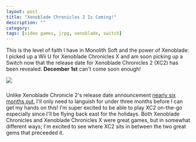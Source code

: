 ```yaml
---
layout: post
title: "Xenoblade Chronicles 2 Is Coming!"
description: ""
category: 
tags: [video games, jrpg, xenoblade, switch]
---
```


This is the level of faith I have in Monolith Soft and the power of Xenoblade: I picked up a Wii U for Xenoblade Chronicles X and am soon picking up a Switch now that the release date for Xenoblade Chronicles 2 (XC2) has been revealed. **December 1st** can't come soon enough!

<div>
	<img class="rounded-corners" style="max-width: 800px; border: 1px;" src="{{ site.images2017 }}/09-14/xc2.jpg"/>
	<p class="caption-text" style="line-height: 1.5em; margin-bottom: 24px;"><strong></strong></p>
</div>

Unlike Xenoblade Chronicle 2's release date announcement [nearly six months out][1], I'll only need to languish for under three months before I can get my hands on this! I'm super excited to be able to play XC2 on-the-go especially since I'll be flying back east for the holidays. Both Xenoblade Chronicles and Xenoblade Chronicles X were great games, but in somewhat different ways; I'm excited to see where XC2 sits in between the two great gems that preceeded it. 

[1]: {{site.base_url}}/2015/06/16/the-date-is-set/ 